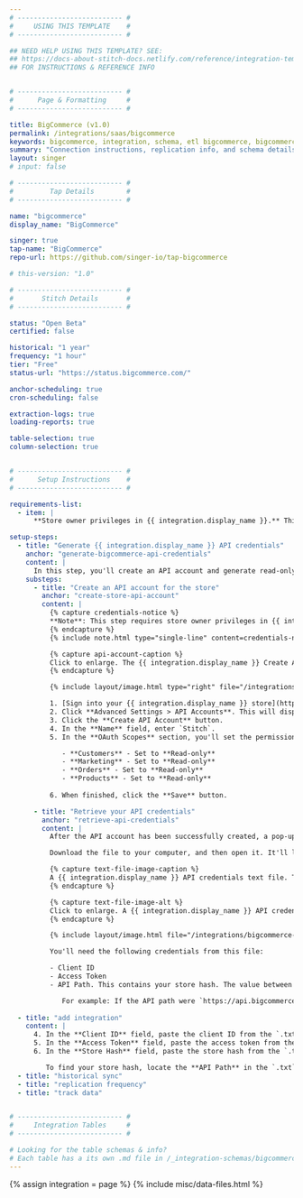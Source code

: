 ```yaml
---
# -------------------------- #
#     USING THIS TEMPLATE    #
# -------------------------- #

## NEED HELP USING THIS TEMPLATE? SEE:
## https://docs-about-stitch-docs.netlify.com/reference/integration-templates/saas/
## FOR INSTRUCTIONS & REFERENCE INFO


# -------------------------- #
#      Page & Formatting     #
# -------------------------- #

title: BigCommerce (v1.0)
permalink: /integrations/saas/bigcommerce
keywords: bigcommerce, integration, schema, etl bigcommerce, bigcommerce etl, bigcommerce schema
summary: "Connection instructions, replication info, and schema details for Stitch's BigCommerce integration."
layout: singer
# input: false

# -------------------------- #
#         Tap Details        #
# -------------------------- #

name: "bigcommerce"
display_name: "BigCommerce"

singer: true 
tap-name: "BigCommerce"
repo-url: https://github.com/singer-io/tap-bigcommerce

# this-version: "1.0"

# -------------------------- #
#       Stitch Details       #
# -------------------------- #

status: "Open Beta"
certified: false

historical: "1 year"
frequency: "1 hour"
tier: "Free"
status-url: "https://status.bigcommerce.com/"

anchor-scheduling: true
cron-scheduling: false

extraction-logs: true
loading-reports: true

table-selection: true
column-selection: true


# -------------------------- #
#      Setup Instructions    #
# -------------------------- #

requirements-list:
  - item: |
      **Store owner privileges in {{ integration.display_name }}.** This is required to create an API account, which will generate {{ integration.display_name }} API credentials. In {{ integration.display_name }}, [only store owners can create API accounts](https://developer.bigcommerce.com/api-docs/getting-started/authentication){:target="new"}.

setup-steps:
  - title: "Generate {{ integration.display_name }} API credentials"
    anchor: "generate-bigcommerce-api-credentials"
    content: |
      In this step, you'll create an API account and generate read-only API credentials for the {{ integration.display_name }} store you want to connect to Stitch.
    substeps:
      - title: "Create an API account for the store"
        anchor: "create-store-api-account"
        content: |
          {% capture credentials-notice %}
          **Note**: This step requires store owner privileges in {{ integration.display_name }}.
          {% endcapture %}
          {% include note.html type="single-line" content=credentials-notice %}

          {% capture api-account-caption %}
          Click to enlarge. The {{ integration.display_name }} Create API Account page, with required permissions highlighted.
          {% endcapture %}

          {% include layout/image.html type="right" file="/integrations/bigcommerce-api-permissions.png" max-width="350" alt=api-account-caption enlarge=true %}

          1. [Sign into your {{ integration.display_name }} store](https://login.bigcommerce.com/login){:target="new"} as the store owner.
          2. Click **Advanced Settings > API Accounts**. This will display the Store API Accounts page.
          3. Click the **Create API Account** button.
          4. In the **Name** field, enter `Stitch`.
          5. In the **OAuth Scopes** section, you'll set the permissions that Stitch has. Define the following fields:

             - **Customers** - Set to **Read-only**
             - **Marketing** - Set to **Read-only**
             - **Orders** - Set to **Read-only**
             - **Products** - Set to **Read-only**
             
          6. When finished, click the **Save** button.

      - title: "Retrieve your API credentials"
        anchor: "retrieve-api-credentials"
        content: |
          After the API account has been successfully created, a pop-up will display and you'll be prompted to download a `.txt` file containing the API credentials. **If you aren't prompted to download the `.txt` file or you encounter other issues**, [contact {{ integration.display_name }} support](https://support.bigcommerce.com/s/){:target="new"}.

          Download the file to your computer, and then open it. It'll look similar to the following:

          {% capture text-file-image-caption %}
          A {{ integration.display_name }} API credentials text file. The highlighted portion of the API path is the store hash.
          {% endcapture %}

          {% capture text-file-image-alt %}
          Click to enlarge. A {{ integration.display_name }} API credentials text file. The store has portion of the API path is highlighted.
          {% endcapture %}

          {% include layout/image.html file="/integrations/bigcommerce-api-text-file.png" alt=text-file-image-alt caption=text-file-image-caption enlarge=true %}

          You'll need the following credentials from this file:

          - Client ID
          - Access Token
          - API Path. This contains your store hash. The value between `stores/` and `/v3/` in the API path is your store hash - this is highlighted in the image above.

             For example: If the API path were `https://api.bigcommerce.com/stores/123456/v3/`, the store hash would be `123456`.
      
  - title: "add integration"
    content: |
      4. In the **Client ID** field, paste the client ID from the `.txt` file you opened in [Step 1.2](#retrieve-api-credentials).
      5. In the **Access Token** field, paste the access token from the `.txt` file you opened in [Step 1.2](#retrieve-api-credentials).
      6. In the **Store Hash** field, paste the store hash from the `.txt` file you opened in [Step 1.2](#retrieve-api-credentials).

         To find your store hash, locate the **API Path** in the `.txt` file. The value between `stores/` and `/v3/` in the API path is your store hash. For example: If the API path were `https://api.bigcommerce.com/stores/123456/v3/`, the store hash would be `123456`.
  - title: "historical sync"
  - title: "replication frequency"
  - title: "track data"


# -------------------------- #
#     Integration Tables     #
# -------------------------- #

# Looking for the table schemas & info?
# Each table has a its own .md file in /_integration-schemas/bigcommerce
---
```

{% assign integration = page %}
{% include misc/data-files.html %}